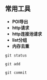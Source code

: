## 常用工具
- **POI导出**
- **http请求**
- **http连接池请求**
- **list分组**
- **内存去重**

```
git status

git add

git commit

```